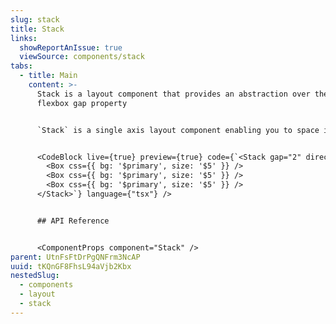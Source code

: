 ```yaml
---
slug: stack
title: Stack
links:
  showReportAnIssue: true
  viewSource: components/stack
tabs:
  - title: Main
    content: >-
      Stack is a layout component that provides an abstraction over the
      flexbox gap property


      `Stack` is a single axis layout component enabling you to space items evenly within it using the `gap` prop and change the direction of content with `direction`. In an ideal world this component would be redundant as `gap` would be widely supported when used with `display: flex`; unfortunately browser support [isn’t great](https://caniuse.com/flexbox-gap) with Safari being the last major browser yet to implement it. `@supports()` would usually enable us to progressively enable this property but there’s no way to test when it’s used alongside flexbox, as `gap` is also used in `display: grid`. Until we gain greater browser support, this `Stack` component should provide a similar output.


      <CodeBlock live={true} preview={true} code={`<Stack gap="2" direction="column">
        <Box css={{ bg: '$primary', size: '$5' }} />
        <Box css={{ bg: '$primary', size: '$5' }} />
        <Box css={{ bg: '$primary', size: '$5' }} />
      </Stack>`} language={"tsx"} />


      ## API Reference


      <ComponentProps component="Stack" />
parent: UtnFsFtDrPgQNFrm3NcAP
uuid: tKQnGF8FhsL94aVjb2Kbx
nestedSlug:
  - components
  - layout
  - stack
---
```

